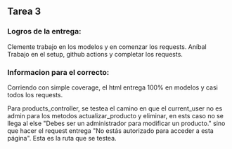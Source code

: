 ## Tarea 3

### Logros de la entrega:
Clemente trabajo en los modelos y en comenzar los requests.
Aníbal Trabajo en el setup, github actions y completar los requests.

### Informacion para el correcto:
Corriendo con simple coverage, el html entrega 100% en modelos y casi todos los requests.

Para products_controller, se testea el camino en que el current_user no es admin para los metodos actualizar_producto y eliminar, en ests caso no se llega al else "Debes ser un administrador para modificar un producto." sino que hacer el request entrega "No estás autorizado para acceder a esta página". Esta es la ruta que se testea.